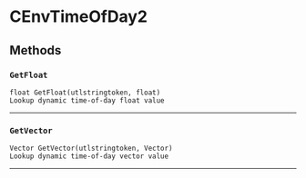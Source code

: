 # CEnvTimeOfDay2

## Methods

### `GetFloat`
```
float GetFloat(utlstringtoken, float)
Lookup dynamic time-of-day float value
```
------

### `GetVector`
```
Vector GetVector(utlstringtoken, Vector)
Lookup dynamic time-of-day vector value
```
------
